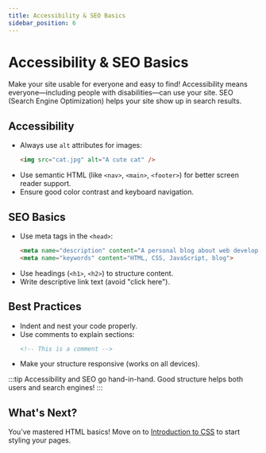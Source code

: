 ```yaml
---
title: Accessibility & SEO Basics
sidebar_position: 6
---
```


# Accessibility & SEO Basics

Make your site usable for everyone and easy to find! Accessibility means everyone—including people with disabilities—can use your site. SEO (Search Engine Optimization) helps your site show up in search results.

## Accessibility
- Always use `alt` attributes for images:
  ```html
  <img src="cat.jpg" alt="A cute cat" />
  ```
- Use semantic HTML (like `<nav>`, `<main>`, `<footer>`) for better screen reader support.
- Ensure good color contrast and keyboard navigation.

## SEO Basics
- Use meta tags in the `<head>`:
  ```html
  <meta name="description" content="A personal blog about web development.">
  <meta name="keywords" content="HTML, CSS, JavaScript, blog">
  ```
- Use headings (`<h1>`, `<h2>`) to structure content.
- Write descriptive link text (avoid "click here").

## Best Practices
- Indent and nest your code properly.
- Use comments to explain sections:
  ```html
  <!-- This is a comment -->
  ```
- Make your structure responsive (works on all devices).

:::tip
Accessibility and SEO go hand-in-hand. Good structure helps both users and search engines!
:::

## What's Next?

You’ve mastered HTML basics! Move on to [Introduction to CSS](../CSS/introduction-to-css.md) to start styling your pages.
